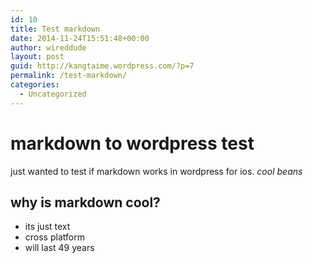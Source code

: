```yaml
---
id: 10
title: Test markdown
date: 2014-11-24T15:51:48+00:00
author: wireddude
layout: post
guid: http://kangtaime.wordpress.com/?p=7
permalink: /test-markdown/
categories:
  - Uncategorized
---
```

# markdown to wordpress test

just wanted to test if markdown works in wordpress for ios. _cool beans_

## why is markdown cool?

  * its just text
  * cross platform
  * will last 49 years